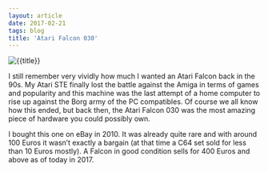 ```yaml
---
layout: article
date: 2017-02-21
tags: blog
title: 'Atari Falcon 030'
---
```


![{{title}}](/assets/img/blog/falcon030.jpg)

I still remember very vividly how much I wanted an Atari Falcon back in the 90s. My Atari STE finally lost the battle against the Amiga in terms of games and popularity and this machine was the last attempt of a home computer to rise up against the Borg army of the PC compatibles. Of course we all know how this ended, but back then, the Atari Falcon 030 was the most amazing piece of hardware you could possibly own.

I bought this one on eBay in 2010. It was already quite rare and with around 100 Euros it wasn’t exactly a bargain (at that time a C64 set sold for less than 10 Euros mostly). A Falcon in good condition sells for 400 Euros and above as of today in 2017.